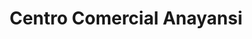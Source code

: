 ---
title: "Centro Comercial Anayansi"
url: /boquete/centro-comercial-anayansi/
shop: Lebensmittel
---